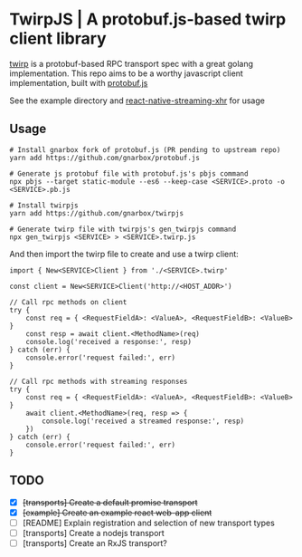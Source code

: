 # TwirpJS | A protobuf.js-based twirp client library

[twirp](https://github.com/twitchtv/twirp) is a protobuf-based RPC transport spec with a great golang implementation. This repo aims to be a worthy javascript client implementation, built with [protobuf.js](https://github.com/dcodeIO/protobuf.js)

See the example directory and [react-native-streaming-xhr](https://github.com/gnarbox/react-native-streaming-xhr) for usage

## Usage

	# Install gnarbox fork of protobuf.js (PR pending to upstream repo)
	yarn add https://github.com/gnarbox/protobuf.js

	# Generate js protobuf file with protobuf.js's pbjs command
	npx pbjs --target static-module --es6 --keep-case <SERVICE>.proto -o <SERVICE>.pb.js

	# Install twirpjs
	yarn add https://github.com/gnarbox/twirpjs

	# Generate twirp file with twirpjs's gen_twirpjs command
	npx gen_twirpjs <SERVICE> > <SERVICE>.twirp.js

And then import the twirp file to create and use a twirp client:

	import { New<SERVICE>Client } from './<SERVICE>.twirp'

	const client = New<SERVICE>Client('http://<HOST_ADDR>')

	// Call rpc methods on client
	try {
		const req = { <RequestFieldA>: <ValueA>, <RequestFieldB>: <ValueB> }
		const resp = await client.<MethodName>(req)
		console.log('received a response:', resp)
	} catch (err) {
		console.error('request failed:', err)
	}

	// Call rpc methods with streaming responses
	try {
		const req = { <RequestFieldA>: <ValueA>, <RequestFieldB>: <ValueB> }
		await client.<MethodName>(req, resp => {
			console.log('received a streamed response:', resp)
		})
	} catch (err) {
		console.error('request failed:', err)
	}

## TODO

- [x] ~~[transports] Create a default promise transport~~
- [x] ~~[example] Create an example react web-app client~~
- [ ] [README] Explain registration and selection of new transport types
- [ ] [transports] Create a nodejs transport
- [ ] [transports] Create an RxJS transport?
